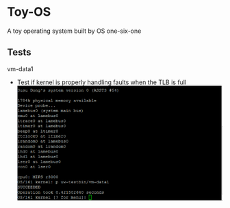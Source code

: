 Toy-OS
======

A toy operating system built by OS one-six-one

**Tests**
------------------------

vm-data1
* Test if kernel is properly handling faults when the TLB is full
![uw-testbin case](https://github.com/SSDong/Toy-OS/raw/master/snapshots/vm-data1.PNG)


